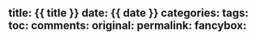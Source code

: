 title: {{ title }}
date: {{ date }}
categories:
tags:
toc:
comments:
original:
permalink:
fancybox:
---

